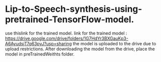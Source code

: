 # Lip-to-Speech-synthesis-using-pretrained-TensorFlow-model.
use thislink for the trained model.
link for the trained model : https://drive.google.com/drive/folders/1G7HdYr3BXGauKp3-A6AyudsjT7q63pyJ?usp=sharing
the model is uploaded to the drive due to upload restrictions.
After downloading the model from the drive, place the model in preTrainedWeithts folder.
